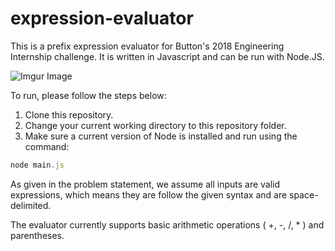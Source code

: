 # expression-evaluator

This is a prefix expression evaluator for Button's 2018 Engineering Internship challenge. It is written in Javascript and can be run with Node.JS.

![Imgur Image](https://i.imgur.com/tp1ww4f.gif)

To run, please follow the steps below:

1. Clone this repository.
2. Change your current working directory to this repository folder.
3. Make sure a current version of Node is installed and run using the command:

```javascript
node main.js
```

As given in the problem statement, we assume all inputs are valid expressions, which means
they are follow the given syntax and are space-delimited.

The evaluator currently supports basic arithmetic operations ( +, -, /, * ) and parentheses.
